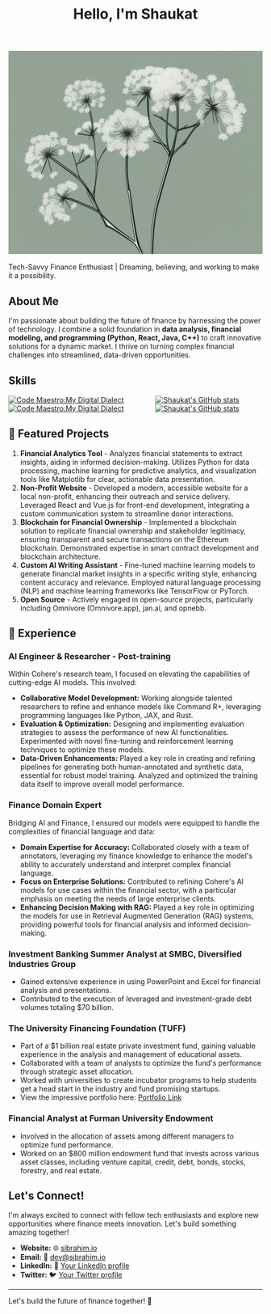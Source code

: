 <link
  href="https://cdn.jsdelivr.net/npm/tailwindcss@2.1.2/dist/tailwind.min.css"
  rel="stylesheet"
/>
<div class="min-h-screen bg-gray-100 text-gray-800">
  <header class="text-center py-4">
    <h1 class="text-4xl font-bold">Hello, I'm Shaukat</h1>
  </header>

  <section class="text-center mb-6">
    <div class="mx-auto my-2 rounded-lg overflow-hidden shadow-lg">
      <img class="w-full" src="Banner.jpeg" alt="Banner Image" />
    </div>
    <div class="mx-auto max-w-md py-2 rounded-lg bg-white shadow-md">
      <p class="italic">
        Tech-Savvy Finance Enthusiast | Dreaming, believing, and working to make
        it a possibility.
      </p>
    </div>
  </section>
</div>


## About Me

I'm passionate about building the future of finance by harnessing the power of technology. I combine a solid foundation in **data analysis, financial modeling, and programming (Python, React, Java, C++)** to craft innovative solutions for a dynamic market. I thrive on turning complex financial challenges into streamlined, data-driven opportunities.

## Skills

<div style="display: flex; justify-content: space-between;">
  <div>
    <a href="https://github-readme-stats.vercel.app/api/top-langs?username=sibrash4&custom_title=Code%20Maestro:%20My%20Digital%20Dialect&layout=compact&langs_count=10&card_width=400&theme=moltack#gh-light-mode-only" title="Code Maestro:My Digital Dialect">
      <img src="https://github-readme-stats.vercel.app/api/top-langs?username=sibrash4&custom_title=Code%20Maestro:%20My%20Digital%20Dialect&layout=compact&langs_count=10&card_width=400&theme=moltack#gh-light-mode-only" alt="Code Maestro:My Digital Dialect">
    </a>
    <a href="https://github-readme-stats.vercel.app/api/top-langs?username=sibrash4&custom_title=Code%20Maestro:%20My%20Digital%20Dialect&layout=compact&langs_count=10&card_width=400&theme=merko#gh-dark-mode-only" title="Code Maestro:My Digital Dialect">
      <img src="https://github-readme-stats.vercel.app/api/top-langs?username=sibrash4&custom_title=Code%20Maestro:%20My%20Digital%20Dialect&layout=compact&langs_count=10&card_width=400&theme=merko#gh-dark-mode-only" alt="Code Maestro:My Digital Dialect">
    </a>
  </div>
  <div>
    <a href="https://github-readme-stats.vercel.app/api?username=sibrash4&custom_title=Shaukat's%20GitHub%20Stats&rank_icon=github&hide=stars&theme=moltack#gh-light-mode-only" title="Shaukat's GitHub stats">
      <img src="https://github-readme-stats.vercel.app/api?username=sibrash4&custom_title=Shaukat's%20GitHub%20Stats&rank_icon=github&hide=stars&theme=moltack#gh-light-mode-only" alt="Shaukat's GitHub stats">
    </a>
    <a href="https://github-readme-stats.vercel.app/api?username=sibrash4&custom_title=Shaukat's%20GitHub%20Stats&rank_icon=github&hide=stars&theme=merko#gh-dark-mode-only" title="Shaukat's GitHub stats">
      <img src="https://github-readme-stats.vercel.app/api?username=sibrash4&custom_title=Shaukat's%20GitHub%20Stats&rank_icon=github&hide=stars&theme=merko#gh-dark-mode-only" alt="Shaukat's GitHub stats">
    </a>
  </div>
</div>

## 🚀 Featured Projects

1. **Financial Analytics Tool** - Analyzes financial statements to extract insights, aiding in informed decision-making. Utilizes Python for data processing, machine learning for predictive analytics, and visualization tools like Matplotlib for clear, actionable data presentation.
2. **Non-Profit Website** - Developed a modern, accessible website for a local non-profit, enhancing their outreach and service delivery. Leveraged React and Vue.js for front-end development, integrating a custom communication system to streamline donor interactions.
3. **Blockchain for Financial Ownership** - Implemented a blockchain solution to replicate financial ownership and stakeholder legitimacy, ensuring transparent and secure transactions on the Ethereum blockchain. Demonstrated expertise in smart contract development and blockchain architecture.
4. **Custom AI Writing Assistant** - Fine-tuned machine learning models to generate financial market insights in a specific writing style, enhancing content accuracy and relevance. Employed natural language processing (NLP) and machine learning frameworks like TensorFlow or PyTorch.
5. **Open Source** - Actively engaged in open-source projects, particularly including Omnivore (Omnivore.app), jan.ai, and opnebb.

## 🧠 Experience

### AI Engineer & Researcher - Post-training

Within Cohere's research team, I focused on elevating the capabilities of cutting-edge AI models. This involved:

- **Collaborative Model Development:** Working alongside talented researchers to refine and enhance models like Command R+, leveraging programming languages like Python, JAX, and Rust.
- **Evaluation & Optimization:** Designing and implementing evaluation strategies to assess the performance of new AI functionalities. Experimented with novel fine-tuning and reinforcement learning techniques to optimize these models.
- **Data-Driven Enhancements:** Played a key role in creating and refining pipelines for generating both human-annotated and synthetic data, essential for robust model training. Analyzed and optimized the training data itself to improve overall model performance.

### Finance Domain Expert

Bridging AI and Finance, I ensured our models were equipped to handle the complexities of financial language and data:

- **Domain Expertise for Accuracy:** Collaborated closely with a team of annotators, leveraging my finance knowledge to enhance the model's ability to accurately understand and interpret complex financial language.
- **Focus on Enterprise Solutions:** Contributed to refining Cohere's AI models for use cases within the financial sector, with a particular emphasis on meeting the needs of large enterprise clients.
- **Enhancing Decision Making with RAG:** Played a key role in optimizing the models for use in Retrieval Augmented Generation (RAG) systems, providing powerful tools for financial analysis and informed decision-making.

### Investment Banking Summer Analyst at SMBC, Diversified Industries Group

- Gained extensive experience in using PowerPoint and Excel for financial analysis and presentations.
- Contributed to the execution of leveraged and investment-grade debt volumes totaling $70 billion.

### The University Financing Foundation (TUFF)

- Part of a $1 billion real estate private investment fund, gaining valuable experience in the analysis and management of educational assets.
- Collaborated with a team of analysts to optimize the fund's performance through strategic asset allocation.
- Worked with universities to create incubator programs to help students get a head start in the industry and fund promising startups.
- View the impressive portfolio here: [Portfolio Link](https://www.tuff.org/portfolio/)

### Financial Analyst at Furman University Endowment

- Involved in the allocation of assets among different managers to optimize fund performance.
- Worked on an $800 million endowment fund that invests across various asset classes, including venture capital, credit, debt, bonds, stocks, forestry, and real estate.

## Let's Connect!

I'm always excited to connect with fellow tech enthusiasts and explore new opportunities where finance meets innovation. Let's build something amazing together!

- **Website:** 🌐 [sibrahim.io](https://sibrahim.io)
- **Email:** 📧 <a href="mailto:dev@sibrahim.io">dev@sibrahim.io</a>
- **LinkedIn:** 💼 [Your LinkedIn profile](https://www.linkedin.com/in/sibrash4/)
- **Twitter:** 🐦 [Your Twitter profile](https://twitter.com/sibrash4)

---

Let's build the future of finance together! 🚀